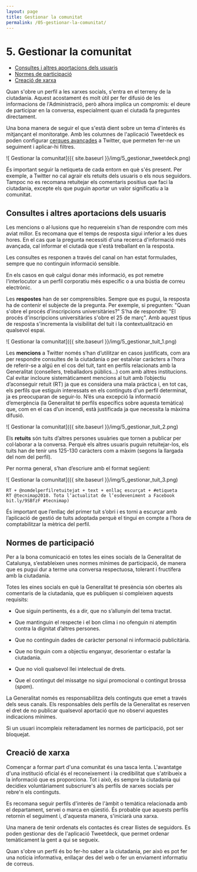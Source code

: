 ```yaml
---
layout: page
title: Gestionar la comunitat
permalink: /05-gestionar-la-comunitat/
---
```


# 5. Gestionar la comunitat

<!-- MarkdownTOC -->

- [Consultes i altres aportacions dels usuaris](#consultes-i-altres-aportacions-dels-usuaris)
- [Normes de participació](#normes-de-participació)
- [Creació de xarxa](#creació-de-xarxa)

<!-- /MarkdownTOC -->


Quan s'obre un perfil a les xarxes socials, s'entra en el terreny de la ciutadania. Aquest acostament és molt útil per fer difusió de les informacions de l'Administració, però alhora implica un compromís: el deure de participar en la conversa, especialment quan el ciutadà fa preguntes directament.

Una bona manera de seguir el que s'està dient sobre un tema d'interès és mitjançant el monitoratge. Amb les columnes de l'aplicació Tweetdeck es poden configurar [cerques avançades](https://support.twitter.com/articles/71577-using-advanced-search) a Twitter, que permeten fer-ne un seguiment i aplicar-hi filtres.

![ Gestionar la comunitat]({{ site.baseurl }}/img/5_gestionar_tweetdeck.png)

És important seguir la netiqueta de cada entorn en què s'és present. Per exemple, a Twitter no cal agrair els retuits dels usuaris o els nous seguidors. Tampoc no es recomana retuitejar els comentaris positius que faci la ciutadania, excepte els que puguin aportar un valor significatiu a la comunitat.

<a name="consultes-i-altres-aportacions-dels-usuaris"></a>
## Consultes i altres aportacions dels usuaris

Les mencions o al·lusions que ho requereixin s'han de respondre com més aviat millor. Es recomana que el temps de resposta sigui inferior a les dues hores. En el cas que la pregunta necessiti d'una recerca d'informació més avançada, cal informar el ciutadà que s'està treballant en la resposta.

Les consultes es responen a través del canal on han estat formulades, sempre que no continguin informació sensible.

En els casos en què calgui donar més informació, es pot remetre l'interlocutor a un perfil corporatiu més específic o a una bústia de correu electrònic.

Les **respostes** han de ser comprensibles. Sempre que es pugui, la resposta ha de contenir el subjecte de la pregunta. Per exemple, si pregunten: "Quan s'obre el procés d'inscripcions universitàries?" S'ha de respondre: "El procés d'inscripcions universitàries s'obre el 25 de març". Amb aquest tipus de resposta s'incrementa la visibilitat del tuit i la contextualització en qualsevol espai.

![ Gestionar la comunitat]({{ site.baseurl }}/img/5_gestionar_tuit_1.png)

Les **mencions** a Twitter només s’han d’utilitzar en casos justificats, com ara per respondre consultes de la ciutadania o per estalviar caràcters a l’hora de referir-se a algú en el cos del tuit, tant en perfils relacionats amb la Generalitat (consellers, treballadors públics...) com amb altres institucions. Cal evitar incloure sistemàticament mencions al tuit amb l’objectiu d’aconseguir retuit (RT) ja que es considera una mala pràctica i, en tot cas, els perfils que estiguin interessats en els continguts d'un perfil determinat, ja es preocuparan de seguir-lo. N’és una excepció la informació d’emergència (la Generalitat té perfils específics sobre aquesta temàtica) que, com en el cas d’un incendi, està justificada ja que necessita la màxima difusió.

![ Gestionar la comunitat]({{ site.baseurl }}/img/5_gestionar_tuit_2.png)

Els **retuits** són tuits d’altres persones usuàries que tornen a publicar per col·laborar a la conversa. Perquè els altres usuaris puguin retuitejar-los, els tuits han de tenir uns 125-130 caràcters com a màxim (segons la llargada del nom del perfil).

Per norma general, s’han d’escriure amb el format següent:

![ Gestionar la comunitat]({{ site.baseurl }}/img/5_gestionar_tuit_3.png)

	RT + @nomdelperfilretuitejat + text + enllaç escurçat + #etiqueta
	RT @tecnimap2010. Tota l’actualitat de l’esdeveniment a Facebook  bit.ly/9SBfzF #tecnimap)

És important que l’enllaç del primer tuit s’obri i es torni a escurçar amb l’aplicació de gestió de tuits adoptada perquè el tingui en compte a l’hora de comptabilitzar la mètrica del perfil.

<a name="normes-de-participació"></a>
## Normes de participació

Per a la bona comunicació en totes les eines socials de la Generalitat de Catalunya, s’estableixen unes normes mínimes de participació, de manera que es pugui dur a terme una conversa respectuosa, tolerant i fructífera amb la ciutadania.

Totes les eines socials en què la Generalitat té presència són obertes als comentaris de la ciutadania, que es publiquen si compleixen aquests requisits:

- Que siguin pertinents, és a dir, que no s’allunyin del tema tractat.

- Que mantinguin el respecte i el bon clima i no ofenguin ni atemptin contra la dignitat d’altres persones.

- Que no continguin dades de caràcter personal ni informació publicitària.

- Que no tinguin com a objectiu enganyar, desorientar o estafar la ciutadania.

- Que no violi qualsevol llei intelectual de drets.

- Que el contingut del missatge no sigui promocional o contingut brossa (*spam*).

La Generalitat només es responsabilitza dels continguts que emet a través dels seus canals. Els responsables dels perfils de la Generalitat es reserven el dret de no publicar qualsevol aportació que no observi aquestes indicacions mínimes.

Si un usuari incompleix reiteradament les normes de participació, pot ser bloquejat.

<a name="creació-de-xarxa"></a>
## Creació de xarxa

Començar a formar part d'una comunitat és una tasca lenta. L'avantatge d'una institució oficial és el reconeixement i la credibilitat que s'atribueix a la informació que es proporciona. Tot i això, és sempre la ciutadania qui decidiex voluntàriament subscriure's als perfils de xarxes socials per rebre'n els continguts.

Es recomana seguir perfils d'interès de l'àmbit o temàtica relacionada amb el departament, servei o marca en qüestió. És probable que aquests perfils retornin el seguiment i, d'aquesta manera, s'iniciarà una xarxa.

Una manera de tenir ordenats els contactes és crear llistes de seguidors. Es poden gestionar des de l'aplicació Tweetdeck, que permet ordenar temàticament la gent a qui se segueix.

Quan s'obre un perfil és bo fer-ho saber a la ciutadania, per això es pot fer una notícia informativa, enllaçar des del web o fer un enviament informatiu de correus.

